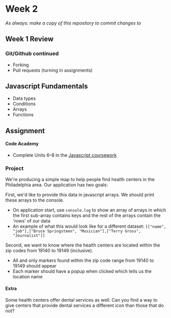 # Week 2

*As always: make a copy of this repository to commit changes to*

## Week 1 Review

### Git/Github continued
- Forking
- Pull requests (turning in assignments)

## Javascript Fundamentals
- Data types
- Conditions
- Arrays
- Functions

## Assignment

#### Code Academy

* Complete Units 6–8 in the [Javascript coursework](https://www.codecademy.com/learn/javascript)

### Project

We're producing a simple map to help people find health centers in the
Philadelphia area. Our application has two goals:

First, we'd like to provide this data in javascript arrays. We should
print these arrays to the console.
* On application start, use `console.log` to show an array of arrays
  in which the first sub-array contains keys and the rest of the arrays
  contain the 'rows' of our data
* An example of what this would look like for a different dataset:
  `[["name", "job"],["Bruce Springsteen", "Musician"],["Terry Gross", "Journalist"]]`

Second, we want to know where the health centers are located within the
zip codes from 19140 to 19149 (inclusive).
* All and only markers found within the zip code range from 19140 to
  19149 should appear
* Each marker should have a popup when clicked which tells us the location name

#### Extra

Some health centers offer dental services as well. Can you find a way to
give centers that provide dental services a different icon than those
that do not?

